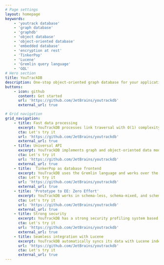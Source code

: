 ```yaml
---
# Page settings
layout: homepage
keywords:
    - 'youtrack database'
    - 'graph database'
    - 'graphdb'
    - 'object database'
    - 'object-oriented database'
    - 'embedded database'
    - 'encryption at rest'
    - 'TinkerPop'
    - 'Lucene'
    - 'Gremlin query language'
    - 'GQL'
# Hero section
title: YouTrackDB
description: One-stop object-oriented graph database for your application development.
buttons:
    - icon: github
      content: Get started
      url: 'https://github.com/JetBrains/youtrackdb'
      external_url: true

# Grid navigation
grid_navigation:
    - title: Fast data processing
      excerpt: YouTrackDB processes link traversal with O(1) complexity. No expensive run-time JOINs.
      cta: Let's try it
      url: 'https://github.com/JetBrains/youtrackdb'
      external_url: true	  
    - title: Universal API
      excerpt: YouTrackDB implements graph and object-oriented data models. It provides a rich entity processing API that works uniformly over all remote and embedded deployment environments.
      cta: Let's try it
      url: 'https://github.com/JetBrains/youtrackdb'  
      external_url: true
    - title:  TinkerPop as database frontend
      excerpt: YouTrackDB uses the Gremlin language and works over the Gremlin Server. YTDB DSL enriches Gremlin steps to make working with the OOP paradigm simpler, but all functionality is accessible over the standard Gremlin steps.
      cta: Let's try it
      url: 'https://github.com/JetBrains/youtrackdb'  
      external_url: true
    - title: 'Prototype to EE: Zero Effort'
      excerpt: YouTrackDB works in schema-less, schema-mixed, and schema-full modes. Universal API allows you to port your database from an embedded to a server environment without changing your application code.
      cta: Let's try it
      url: 'https://github.com/JetBrains/youtrackdb'  
      external_url: true
    - title: Strong security
      excerpt: YouTrackDB has a strong security profiling system based on user, role, and predicate security.  All data stored on disk is optionally encrypted using modern AES encryption.
      cta: Let's try it
      url: 'https://github.com/JetBrains/youtrackdb'  
      external_url: true
    - title: Seamless integration with Lucene
      excerpt: YouTrackDB automatically syncs its data with Lucene indexes, supporting full-text search and GEO queries. Support for vector indexes is upcoming.
      url: 'https://github.com/JetBrains/youtrackdb'  
      cta: Let's try it
      external_url: true      
---
```

